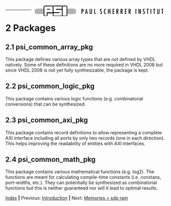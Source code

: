 <img align="right" src="../psi_logo.png">

***


# 2	Packages

## 2.1	psi_common_array_pkg

This package defines various array types that are not defined by VHDL natively. Some of these definitions are no more required in VHDL 2008 but since VHDL 2008 is not yet fully synthesizable, the package is kept.

## 2.2	psi_common_logic_pkg

This package contains various logic functions (e.g. combinatorial conversions) that can be synthesized.

## 2.3	psi_common_axi_pkg

This package contains record definitions to allow representing a complete AXI interface including all ports by only two records (one in each direction). This helps improving the readability of entities with AXI interfaces.

## 2.4	psi_common_math_pkg

This package contains various mathematical functions (e.g. log2). The functions are meant for calculating compile-time constants (i.e. constans, port-widths, etc.). They can potentially be synthesized as combinatorial functions but this is neither guaranteed nor will it lead to optimal results.

[Index](../psi_common_index.md) **|** Previous: [Introduction](../ch1_introduction/ch1_introduction.md)  **|** Next: [Memories > sdp ram](../ch3_memories/ch3_1_sdp_ram.md)
